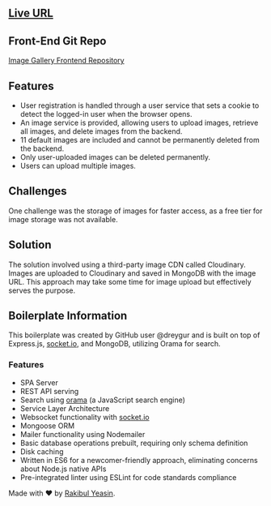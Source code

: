 ## [Live URL](https://image-gallery-bucy.onrender.com)

## Front-End Git Repo
[Image Gallery Frontend Repository](https://github.com/Yeasir-Hossain/image-gallery)

## Features
- User registration is handled through a user service that sets a cookie to detect the logged-in user when the browser opens.
- An image service is provided, allowing users to upload images, retrieve all images, and delete images from the backend.
- 11 default images are included and cannot be permanently deleted from the backend.
- Only user-uploaded images can be deleted permanently.
- Users can upload multiple images.

## Challenges
One challenge was the storage of images for faster access, as a free tier for image storage was not available.

## Solution
The solution involved using a third-party image CDN called Cloudinary. Images are uploaded to Cloudinary and saved in MongoDB with the image URL. This approach may take some time for image upload but effectively serves the purpose.

## Boilerplate Information
This boilerplate was created by GitHub user @dreygur and is built on top of Express.js, [socket.io](https://www.npmjs.com/package/socket.io), and MongoDB, utilizing Orama for search.

### Features
- SPA Server
- REST API serving
- Search using [orama](https://www.npmjs.com/package/@orama/orama) (a JavaScript search engine)
- Service Layer Architecture
- Websocket functionality with [socket.io](https://www.npmjs.com/package/socket.io)
- Mongoose ORM
- Mailer functionality using Nodemailer
- Basic database operations prebuilt, requiring only schema definition
- Disk caching
- Written in ES6 for a newcomer-friendly approach, eliminating concerns about Node.js native APIs
- Pre-integrated linter using ESLint for code standards compliance

Made with ❤️ by [Rakibul Yeasin](https://facebook.com/dreygur).
